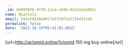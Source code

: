 ```yaml
---
_id: 9d093070-4f70-11ed-a588-61e33a3a962c
name: Miatinly
email: 5a5af8150a9817e5719f1e51fb422145
permalink: false
date: '2022-10-19T05:41:01.081Z'
---
```

[url=http://aclomid.online/]clomid 150 mg buy online[/url]
